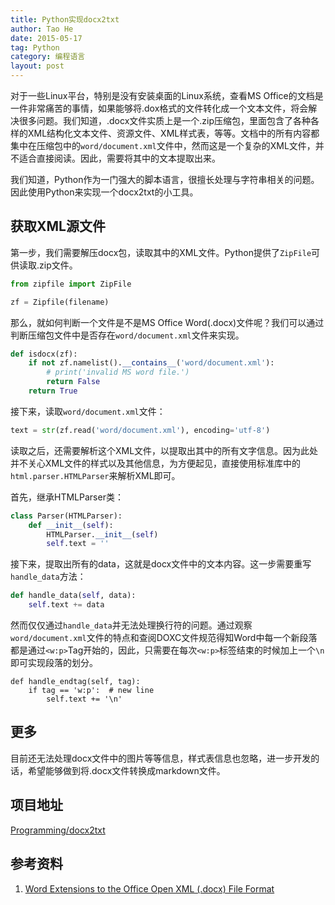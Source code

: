 ```yaml
---
title: Python实现docx2txt
author: Tao He
date: 2015-05-17
tag: Python
category: 编程语言
layout: post
---
```


对于一些Linux平台，特别是没有安装桌面的Linux系统，查看MS Office的文档是一件非常痛苦的事情，如果能够将.dox格式的文件转化成一个文本文件，将会解决很多问题。我们知道，.docx文件实质上是一个.zip压缩包，里面包含了各种各样的XML结构化文本文件、资源文件、XML样式表，等等。文档中的所有内容都集中在压缩包中的`word/document.xml`文件中，然而这是一个复杂的XML文件，并不适合直接阅读。因此，需要将其中的文本提取出来。

我们知道，Python作为一门强大的脚本语言，很擅长处理与字符串相关的问题。因此使用Python来实现一个docx2txt的小工具。

<!--more-->

获取XML源文件
-------------

第一步，我们需要解压docx包，读取其中的XML文件。Python提供了`ZipFile`可供读取.zip文件。

~~~python
from zipfile import ZipFile

zf = Zipfile(filename)
~~~

那么，就如何判断一个文件是不是MS Office Word(.docx)文件呢？我们可以通过判断压缩包文件中是否存在`word/document.xml`文件来实现。

~~~python
def isdocx(zf):
    if not zf.namelist().__contains__('word/document.xml'):
        # print('invalid MS word file.')
        return False
    return True
~~~

接下来，读取`word/document.xml`文件：

~~~python
text = str(zf.read('word/document.xml'), encoding='utf-8')
~~~

读取之后，还需要解析这个XML文件，以提取出其中的所有文字信息。因为此处并不关心XML文件的样式以及其他信息，为方便起见，直接使用标准库中的`html.parser.HTMLParser`来解析XML即可。

首先，继承HTMLParser类：

~~~python
class Parser(HTMLParser):
    def __init__(self):
        HTMLParser.__init__(self)
        self.text = ''
~~~

接下来，提取出所有的data，这就是docx文件中的文本内容。这一步需要重写`handle_data`方法：

~~~python
def handle_data(self, data):
    self.text += data
~~~

然而仅仅通过`handle_data`并无法处理换行符的问题。通过观察`word/document.xml`文件的特点和查阅DOXC文件规范得知Word中每一个新段落都是通过`<w:p>`Tag开始的，因此，只需要在每次`<w:p>`标签结束的时候加上一个`\n`即可实现段落的划分。

~~~
def handle_endtag(self, tag):
    if tag == 'w:p':  # new line
        self.text += '\n'
~~~

更多
-----

目前还无法处理docx文件中的图片等等信息，样式表信息也忽略，进一步开发的话，希望能够做到将.docx文件转换成markdown文件。

项目地址
--------

[Programming/docx2txt](https://github.com/Sighingnow/Programming/tree/master/docx2txt)

参考资料
--------

1. [Word Extensions to the Office Open XML (.docx) File Format](https://msdn.microsoft.com/en-us/library/dd773189(v=office.12).aspx)

